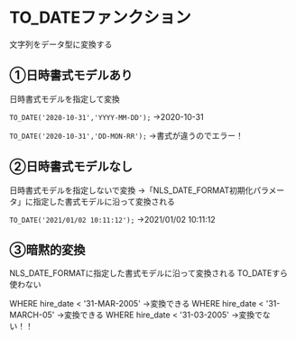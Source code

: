# TO_DATEファンクション
文字列をデータ型に変換する
## ①日時書式モデルあり
日時書式モデルを指定して変換

`TO_DATE('2020-10-31','YYYY-MM-DD');`
→2020-10-31

`TO_DATE('2020-10-31','DD-MON-RR');`
→書式が違うのでエラー！

## ②日時書式モデルなし
日時書式モデルを指定しないで変換
→「NLS_DATE_FORMAT初期化パラメータ」に指定した書式モデルに沿って変換される


`TO_DATE('2021/01/02 10:11:12');`
→2021/01/02 10:11:12

## ③暗黙的変換

NLS_DATE_FORMATに指定した書式モデルに沿って変換される
TO_DATEすら使わない

WHERE hire_date < '31-MAR-2005'
→変換できる
WHERE hire_date < '31-MARCH-05'
→変換できる
WHERE hire_date < '31-03-2005'
→変換でない！！